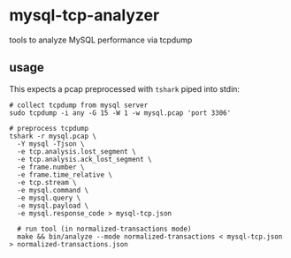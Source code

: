 # mysql-tcp-analyzer

tools to analyze MySQL performance via tcpdump


## usage

This expects a pcap preprocessed with `tshark` piped into stdin:

```
# collect tcpdump from mysql server
sudo tcpdump -i any -G 15 -W 1 -w mysql.pcap 'port 3306'

# preprocess tcpdump
tshark -r mysql.pcap \
  -Y mysql -Tjson \
  -e tcp.analysis.lost_segment \
  -e tcp.analysis.ack_lost_segment \
  -e frame.number \
  -e frame.time_relative \
  -e tcp.stream \
  -e mysql.command \
  -e mysql.query \
  -e mysql.payload \
  -e mysql.response_code > mysql-tcp.json

  # run tool (in normalized-transactions mode)
  make && bin/analyze --mode normalized-transactions < mysql-tcp.json > normalized-transactions.json
```